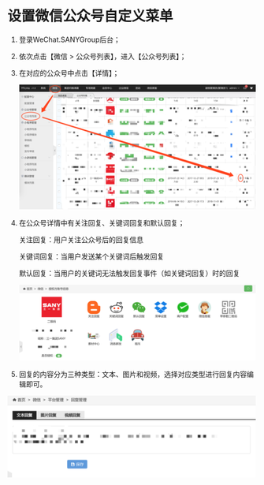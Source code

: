 # 设置微信公众号自定义菜单

1. 登录WeChat.SANYGroup后台；

2. 依次点击【微信 > 公众号列表】，进入【公众号列表】；

3. 在对应的公众号中点击【详情】；

   ![image-20190911163319996](image/image-20190911163319996.png)

4. 在公众号详情中有关注回复、关键词回复和默认回复；

   关注回复：用户关注公众号后的回复信息

   关键词回复：当用户发送某个关键词后触发回复

   默认回复：当用户的关键词无法触发回复事件（如关键词回复）时的回复

   ![image-20190911164538756](image/image-20190911164538756.png)

5. 回复的内容分为三种类型：文本、图片和视频，选择对应类型进行回复内容编辑即可。


![image-20190911164845055](image/image-20190911164845055.png)